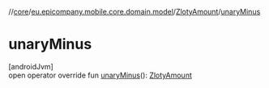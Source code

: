 //[core](../../../index.md)/[eu.epicompany.mobile.core.domain.model](../index.md)/[ZlotyAmount](index.md)/[unaryMinus](unary-minus.md)

# unaryMinus

[androidJvm]\
open operator override fun [unaryMinus](unary-minus.md)(): [ZlotyAmount](index.md)
